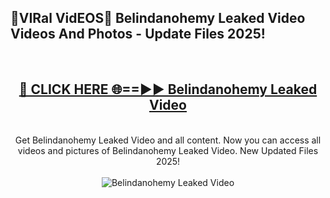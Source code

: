 <h2>🔴VIRal VidEOS🔴 Belindanohemy Leaked Video Videos And Photos - Update Files 2025!</h2>
<br>
<div align="center">
<h2><a href="https://virallinks.top/odZfE0" rel="nofollow">🔴 CLICK HERE 🌐==►► Belindanohemy Leaked Video</a></h2>
<br>
Get Belindanohemy Leaked Video and all content. Now you can access all videos and pictures of Belindanohemy Leaked Video. New Updated Files 2025!
<br>
<br>
<a href="https://virallinks.top/odZfE0" rel="nofollow" data-target="animated-image.originalLink"><img src="https://i.imgur.com/dJHk4Zq.gif)" alt="Belindanohemy Leaked Video" style="max-width: 100%; display: inline-block;" data-target="animated-image.originalImage"></a>
</div>
<br>
